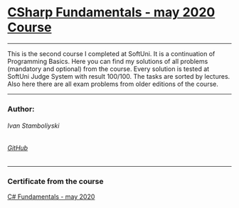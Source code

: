 # [CSharp Fundamentals - may 2020 Course](https://softuni.bg/trainings/2830/csharp-fundamentals-may-2020)

------------

This is the second course I completed at SoftUni. It is a continuation of Programming Basics. Here you can find my solutions of all problems (mandatory and optional) from the course. Every solution is tested at SoftUni Judge System with result 100/100. The tasks are sorted by lectures. Also here there are all exam problems from older editions of the course.

------------

### Author:
###### Ivan Stamboliyski

###### [GitHub](https://github.com/ivanstamboliyski)

------------

### Certificate from the course
[C# Fundamentals - may 2020](https://softuni.bg/certificates/details/86214/d3ecb58d)
